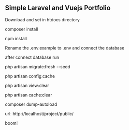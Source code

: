 
## Simple Laravel and Vuejs Portfolio

Download and set in htdocs directory

composer install

npm install


Rename the .env.example to .env and connect the database

after connect database run 

php artisan migrate:fresh --seed

php artisan config:cache

php artisan view:clear

php artisan cache:clear

composer dump-autoload

url: http://localhost/project/public/

boom!
